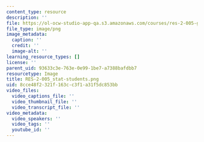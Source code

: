```yaml
---
content_type: resource
description: ''
file: https://ol-ocw-studio-app-qa.s3.amazonaws.com/courses/res-2-005-girls-who-build-make-your-own-wearables-workshop-spring-2015/8cce48f2321f163cc3f1a31f5dc853bb_RES-2-005_stat-students.png
file_type: image/png
image_metadata:
  caption: ''
  credit: ''
  image-alt: ''
learning_resource_types: []
license: ''
parent_uid: 93633c3e-763e-0e99-1be7-a7388bafdbb7
resourcetype: Image
title: RES-2-005_stat-students.png
uid: 8cce48f2-321f-163c-c3f1-a31f5dc853bb
video_files:
  video_captions_file: ''
  video_thumbnail_file: ''
  video_transcript_file: ''
video_metadata:
  video_speakers: ''
  video_tags: ''
  youtube_id: ''
---
```

